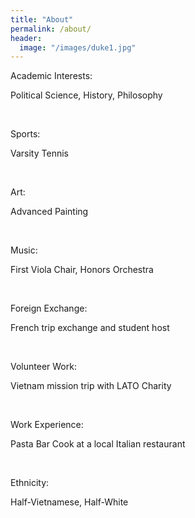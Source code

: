 ```yaml
---
title: "About"
permalink: /about/
header:
  image: "/images/duke1.jpg"
---
```


Academic Interests:

Political Science, History, Philosophy

​

Sports:

Varsity Tennis

​

Art:

Advanced Painting

​

Music:

First Viola Chair, Honors Orchestra

​

Foreign Exchange:

French trip exchange and student host

​

Volunteer Work:

Vietnam mission trip with LATO Charity

​

Work Experience:

Pasta Bar Cook at a local Italian restaurant

​

Ethnicity:

Half-Vietnamese, Half-White
